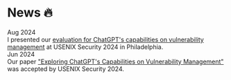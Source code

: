 # News 🔥
<div class="news-item">
  <div class="badge">Aug 2024</div> 
  I presented our <a href="{{ site.baseurl }}/paper/ChatGPT-VM/Slides-Exploring_ChatGPT's_Capabilities_on_Vulnerability_Management.pdf">evaluation for ChatGPT's capabilities on vulnerability management</a> at USENIX Security 2024 in Philadelphia.
</div>


<!-- [Aug. 2024] Our family welcomed a new kitten, 墨菲 (Murphy). -->

<div class="news-item">
  <div class="badge">Jun 2024</div> 
  Our paper <a href="{{ site.baseurl }}/paper/ChatGPT-VM/Paper-Exploring_ChatGPT's_Capabilities_on_Vulnerability_Management.pdf">"Exploring ChatGPT's Capabilities on Vulnerability Management"</a> was accepted by USENIX Security 2024.
</div>
